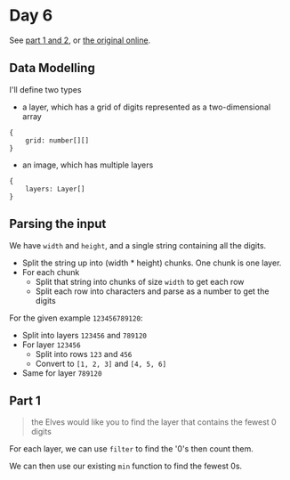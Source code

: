 # Day 6

See [part 1 and 2](problem.md), or [the original online](https://adventofcode.com/2019/day/8/).

## Data Modelling

I'll define two types

- a layer, which has a grid of digits represented as a two-dimensional array

```
{
    grid: number[][]
}
```

- an image, which has multiple layers

```
{
    layers: Layer[]
}
```

## Parsing the input

We have `width` and `height`, and a single string containing all the digits.

- Split the string up into (width * height) chunks. One chunk is one layer.
- For each chunk
    - Split that string into chunks of size `width` to get each row
    - Split each row into characters and parse as a number to get the digits

For the given example `123456789120`:
- Split into layers `123456` and `789120`
- For layer `123456`
    - Split into rows `123` and `456`
    - Convert to `[1, 2, 3]` and `[4, 5, 6]`
- Same for layer `789120`

## Part 1

> the Elves would like you to find the layer that contains the fewest 0 digits

For each layer, we can use `filter` to find the '0's then count them.

We can then use our existing `min` function to find the fewest 0s.
